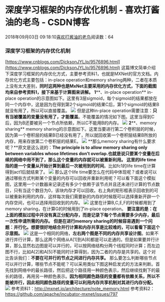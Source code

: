 
# 深度学习框架的内存优化机制 - 喜欢打酱油的老鸟 - CSDN博客


2018年09月03日 09:18:10[喜欢打酱油的老鸟](https://me.csdn.net/weixin_42137700)阅读数：64


### 深度学习框架的内存优化机制
[https://www.cnblogs.com/DicksonJYL/p/9576896.html](https://www.cnblogs.com/DicksonJYL/p/9576896.html)
这篇博文简单介绍下深度学习框架的内存优化方式，主要参考资料1，也就是MXNet的官方文档。内存优化方式主要包括：in-place operation和memory sharing两种，二者在本质上没有太大差别，**同时这两种也是MxNet主要采用的内存优化方式，下面的截图均来自参考资料1，接下来基于计算图来讲解。**
**1****、in-place operation**
in-place operation的示意图如下。这里有3层sigmoid，每个sigmoid的结果都放在同一个内存中，这是因为在得到第2个sigmoid的结果C后，第1个sigmoid的结果B就没有用了，所以可以直接覆盖。
![](https://img-blog.csdn.net/20180903091502398?watermark/2/text/aHR0cHM6Ly9ibG9nLmNzZG4ubmV0L3dlaXhpbl80MjEzNzcwMA==/font/5a6L5L2T/fontsize/400/fill/I0JBQkFCMA==/dissolve/70)
但是这种in-place operation需要注意：**只有当被覆盖的变量没有用了，才能覆盖**。不能覆盖的情况如下图。这里当得到C后，因为B还要被另一个节点所依赖，所以C不能用B的内存。
![](https://img-blog.csdn.net/20180903091514921?watermark/2/text/aHR0cHM6Ly9ibG9nLmNzZG4ubmV0L3dlaXhpbl80MjEzNzcwMA==/font/5a6L5L2T/fontsize/400/fill/I0JBQkFCMA==/dissolve/70)
**2****、memory sharing**
memory sharing的示意图如下。这里当要进行第二个卷积层的时候，因为第一个卷积层的结果B已经没有用了，所以就回收第一个卷积层结果B所放的内存，用来存放第二个卷积层的结果E。
![](https://img-blog.csdn.net/20180903091527429?watermark/2/text/aHR0cHM6Ly9ibG9nLmNzZG4ubmV0L3dlaXhpbl80MjEzNzcwMA==/font/5a6L5L2T/fontsize/400/fill/I0JBQkFCMA==/dissolve/70)
**那么memory sharing有什么要求呢？**原文是这么说的：**The principle is to allow memory sharing only between variables whose lifetimes don’t overlap.**也就是说只要某个变量在后续的网络中用不到了，那么这个变量的内存就可以被重新利用。
这里的life time指的是**一个变量从开始计算到最后一次被用到的时间**。比如fc1的life time在计算得到act1后就结束了。
![](https://img-blog.csdn.net/20180903091539120?watermark/2/text/aHR0cHM6Ly9ibG9nLmNzZG4ubmV0L3dlaXhpbl80MjEzNzcwMA==/font/5a6L5L2T/fontsize/400/fill/I0JBQkFCMA==/dissolve/70)
那么这个life time要怎么在代码中体现呢？或者说可以通过哪些方式判断某个变量的内存可以回收并重新利用呢？可以看下面这个模拟图，这里用一个计数器来记录还有多少个依赖于该节点并且还未进行计算的节点数目，只有当这个数目为0，该块内存才可以回收。右上角的矩形框表示回收到的可以被重新利用的内存，这样每次我们需要新的内存的时候既可以选择重新开辟一个内存空间，也可以选择用回收到的内存。
![](https://img-blog.csdn.net/20180903091552676?watermark/2/text/aHR0cHM6Ly9ibG9nLmNzZG4ubmV0L3dlaXhpbl80MjEzNzcwMA==/font/5a6L5L2T/fontsize/400/fill/I0JBQkFCMA==/dissolve/70)
这里在计算B,C,E,F的时候都用到了memory sharing，在计算G的时候用到了in-place operation。
**要注意的是：在上面的模拟过程中并没有真正分配内存，而是记录下每个节点需要多少内存，最后一次性申请所需的内存。**
**但是在进行memory sharing的时候容易遇到一个问题：并行化。想要很好地结合并行计算和内存共享是比较难的，可以看看下面这个示意图。**
![](https://img-blog.csdn.net/20180903091609439?watermark/2/text/aHR0cHM6Ly9ibG9nLmNzZG4ubmV0L3dlaXhpbl80MjEzNzcwMA==/font/5a6L5L2T/fontsize/400/fill/I0JBQkFCMA==/dissolve/70)
这是一个相同的网络，**左右两个图是不同的内存共享设计图**。如果不进行并行计算，那么这两个网络从A[1]到A[8]都是可以走通的。但是如果要并行计算，那么显然右边图是可以并行的，可以按网络结构分两个线程同时计算；而左边图不行，比如A[2]和A[5]不能同时计算得到，因为二者的内存是共享的。这个对比告诉我们：**不要在可并行的节点之间进行内存共享。**
那么要怎么判断哪些节点可以并行计算，哪些节点不能呢？可以采用类似下图这种启发式的方法来判断。首先找到网络中的最长路径，然后把这个路径用一种颜色表示，然后继续找剩下的最长的路径，再用另一种颜色表示。**因为相同颜色路径的变量都有依赖关系，所以不能被并行，因此相同颜色路径的变量可以利用内存共享机制对其进行内存分配。**
![](https://img-blog.csdn.net/20180903091707553?watermark/2/text/aHR0cHM6Ly9ibG9nLmNzZG4ubmV0L3dlaXhpbl80MjEzNzcwMA==/font/5a6L5L2T/fontsize/400/fill/I0JBQkFCMA==/dissolve/70)
参考资料1：http://mxnet.io/architecture/note_memory.html
参考资料2：https://github.com/apache/incubator-mxnet/issues/797


